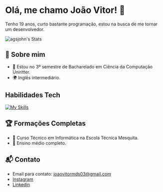 # Olá, me chamo João Vitor! 👋

Tenho 19 anos, curto bastante programação, estou na busca de me tornar um desenvolvedor.

![agsjohn's Stats](https://github-readme-stats-agsjohns-projects.vercel.app/api?username=agsjohn&theme=github_dark_dimmed&show_icons=true&hide_border=true&count_private=true)

## 🚀 Sobre mim

- 🔭 Estou no 3º semestre de Bacharelado em Ciência da Computação Uniritter.
- 🌍 Inglês intermediário.

## Habilidades Tech
[![My Skills](https://skillicons.dev/icons?i=java,flutter,mysql,spring,c,html,css,javascript,kotlin)](https://skillicons.dev)

 ## 🏆 Formações Completas

- 🔧 Curso Técnico em Informática na Escola Técnica Mesquita.
- 🌟 Ensino médio completo.


## 📬 Contato

- Email para contato: joaovitormds03@gmail.com
- [Instagram](https://www.instagram.com/agsjohn/)
- [Linkedin](https://www.linkedin.com/in/joaovitormds/)

<!--

Here are some ideas to get you started:

- 🔭 I’m currently working on ...
- 🌱 I’m currently learning ...
- 👯 I’m looking to collaborate on ...
- 🤔 I’m looking for help with ...
- 💬 Ask me about ...
- 📫 How to reach me: ...
- 😄 Pronouns: ...
- ⚡ Fun fact: ...
-->
